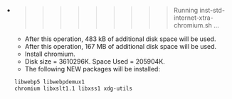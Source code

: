 * >>>>>>>>> Running inst-std-internet-xtra-chromium.sh ...
  * After this operation, 483 kB of additional disk space will be used.
  * After this operation, 167 MB of additional disk space will be used.
  * Install chromium.
  * Disk size = 3610296K. Space Used = 205904K.
  * The following NEW packages will be installed:
  ```bash
  libwebp5 libwebpdemux1
  chromium libxslt1.1 libxss1 xdg-utils
  ```
